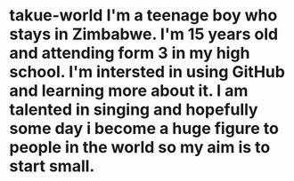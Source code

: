 # takue-world I'm a teenage boy who stays in Zimbabwe. I'm 15 years old and attending form 3 in my high school. I'm intersted in using GitHub and learning more about it. I am talented in singing and hopefully some day i become a huge figure to people in the world so my aim is to start small.
